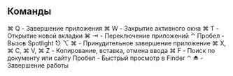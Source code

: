 ## Команды

⌘ Q        - Завершение приложения
⌘ W - Закрытие активного окна
⌘ T - Открытие новой вкладки
⌘ ⇥ - Переключение приложений
⌃ Пробел - Вызов Spotlight
⎋ ⌥ ⌘ - Принудительное завершение приложение
⌘ X, ⌘ C, ⌘ V, ⌘ Z - Копирование, вставка, отмена ввода
⌘ F - Поиск по документу или сайту
Пробел - Быстрый просмотр в Finder
⌃ ⏏ - Завершение работы
